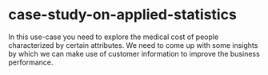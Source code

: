 # case-study-on-applied-statistics
In this use-case you need to explore the medical cost of people characterized by certain attributes.  We need to come up with some insights by which we can make use of customer information to improve the business performance.
